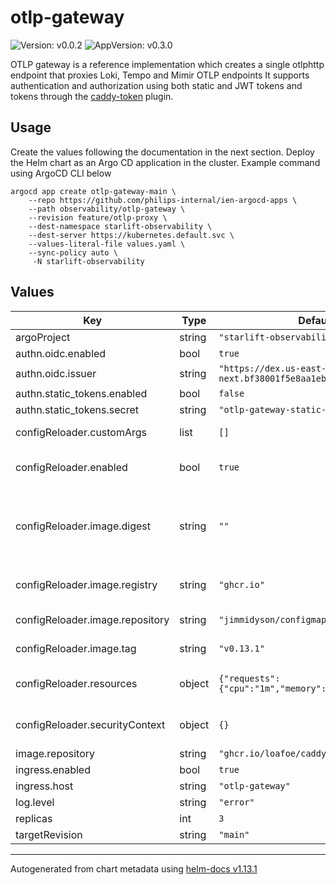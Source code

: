# otlp-gateway

![Version: v0.0.2](https://img.shields.io/badge/Version-v0.0.2-informational?style=flat-square) ![AppVersion: v0.3.0](https://img.shields.io/badge/AppVersion-v0.3.0-informational?style=flat-square)

OTLP gateway is a reference implementation which creates a single otlphttp endpoint that proxies Loki, Tempo and Mimir OTLP endpoints
It supports authentication and authorization using both static and JWT tokens and tokens through the [caddy-token](https://github.com/loafoe/caddy-token) plugin.

## Usage

Create the values following the documentation in the next section.
Deploy the Helm chart as an Argo CD application in the cluster. Example command using ArgoCD CLI below

```
argocd app create otlp-gateway-main \
    --repo https://github.com/philips-internal/ien-argocd-apps \
    --path observability/otlp-gateway \
    --revision feature/otlp-proxy \
    --dest-namespace starlift-observability \
    --dest-server https://kubernetes.default.svc \
    --values-literal-file values.yaml \
    --sync-policy auto \
     -N starlift-observability

```

## Values

| Key | Type | Default | Description |
|-----|------|---------|-------------|
| argoProject | string | `"starlift-observability"` |  |
| authn.oidc.enabled | bool | `true` |  |
| authn.oidc.issuer | string | `"https://dex.us-east-1-foundation-next.bf38001f5e8aa1eb.hsp.philips.com"` |  |
| authn.static_tokens.enabled | bool | `false` |  |
| authn.static_tokens.secret | string | `"otlp-gateway-static-tokens"` |  |
| configReloader.customArgs | list | `[]` | Override the args passed to the container. |
| configReloader.enabled | bool | `true` | Enables automatically reloading when the Alloy config changes. |
| configReloader.image.digest | string | `""` | SHA256 digest of image to use for config reloading (either in format "sha256:XYZ" or "XYZ"). When set, will override `configReloader.image.tag` |
| configReloader.image.registry | string | `"ghcr.io"` | Config reloader image registry (defaults to docker.io) |
| configReloader.image.repository | string | `"jimmidyson/configmap-reload"` | Repository to get config reloader image from. |
| configReloader.image.tag | string | `"v0.13.1"` | Tag of image to use for config reloading. |
| configReloader.resources | object | `{"requests":{"cpu":"1m","memory":"5Mi"}}` | Resource requests and limits to apply to the config reloader container. |
| configReloader.securityContext | object | `{}` | Security context to apply to the Grafana configReloader container. |
| image.repository | string | `"ghcr.io/loafoe/caddy-token"` |  |
| ingress.enabled | bool | `true` |  |
| ingress.host | string | `"otlp-gateway"` |  |
| log.level | string | `"error"` |  |
| replicas | int | `3` |  |
| targetRevision | string | `"main"` |  |

----------------------------------------------
Autogenerated from chart metadata using [helm-docs v1.13.1](https://github.com/norwoodj/helm-docs/releases/v1.13.1)
